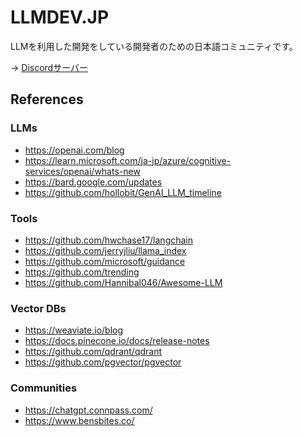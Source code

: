 # LLMDEV.JP

LLMを利用した開発をしている開発者のための日本語コミュニティです。

→ [Discordサーバー](https://discord.gg/neVfeUgs)

## References
### LLMs
- https://openai.com/blog
- https://learn.microsoft.com/ja-jp/azure/cognitive-services/openai/whats-new
- https://bard.google.com/updates
- https://github.com/hollobit/GenAI_LLM_timeline

### Tools
- https://github.com/hwchase17/langchain
- https://github.com/jerryjliu/llama_index
- https://github.com/microsoft/guidance
- https://github.com/trending
- https://github.com/Hannibal046/Awesome-LLM

### Vector DBs
- https://weaviate.io/blog
- https://docs.pinecone.io/docs/release-notes
- https://github.com/qdrant/qdrant
- https://github.com/pgvector/pgvector

### Communities
- https://chatgpt.connpass.com/
- https://www.bensbites.co/
